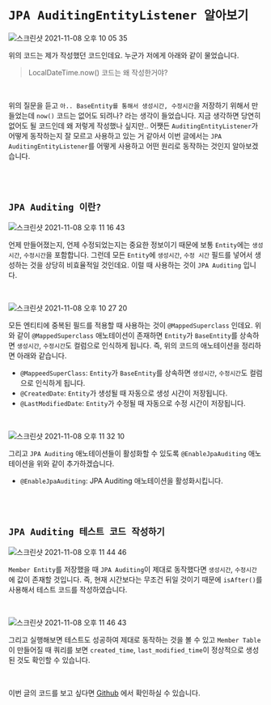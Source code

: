 # `JPA AuditingEntityListener 알아보기`

![스크린샷 2021-11-08 오후 10 05 35](https://user-images.githubusercontent.com/45676906/140747079-6ee37ae6-9a69-4abd-a80a-f415db9ec73c.png)

위의 코드는 제가 작성했던 코드인데요. 누군가 저에게 아래와 같이 물었습니다. 

> LocalDateTime.now() 코드는 왜 작성한거야?

<br>

위의 질문을 듣고 `아.. BaseEntity를 통해서 생성시간, 수정시간`을 저장하기 위해서 만들었는데 `now()` 코드는 없어도 되려나? 라는 생각이 들었습니다. 지금 생각하면 당연히 없어도 될 코드인데 왜 저렇게 작성했나 싶지만.. 어쨋든 `AuditingEntityListener`가 어떻게 동작하는지 잘 모르고 사용하고 있는 거 같아서 이번 글에서는 `JPA AuditingEntityListener`를 어떻게 사용하고 어떤 원리로 동작하는 것인지 알아보겠습니다.     

<br> <br>

## `JPA Auditing 이란?`

![스크린샷 2021-11-08 오후 11 16 43](https://user-images.githubusercontent.com/45676906/140757751-b7812f6a-82be-4d44-baef-37e074ebc105.png)

언제 만들어졌는지, 언제 수정되었는지는 중요한 정보이기 때문에 보통 `Entity`에는 `생성시간`, `수정시간`을 포함합니다. 그런데 모든 `Entity`에 `생성시간`, `수정 시간` 필드를 넣어서 생성하는 것을 상당히 비효율적일 것인데요. 이럴 때 사용하는 것이 `JPA Auditing` 입니다.    

<br>

![스크린샷 2021-11-08 오후 10 27 20](https://user-images.githubusercontent.com/45676906/140750244-e810c4ed-be77-445a-a180-d7dfc6a31a28.png)

모든 엔티티에 중복된 필드를 적용할 때 사용하는 것이 `@MappedSuperclass` 인데요. 위와 같이 `@MappedSuperclass` 애노테이션이 존재하면 `Entity`가 `BaseEntity`를 상속하면 `생성시간`, `수정시간`도 컬럼으로 인식하게 됩니다. 즉, 위의 코드의 애노테이션을 정리하면 아래와 같습니다. 

- `@MappeedSuperClass`: `Entity`가 `BaseEntity`를 상속하면 `생성시간`, `수정시간`도 컬럼으로 인식하게 됩니다.
- `@CreatedDate`: `Entity`가 생성될 때 자동으로 생성 시간이 저장됩니다. 
- `@LastModifiedDate`: `Entity`가 수정될 때 자동으로 수정 시간이 저장됩니다. 

<br>

![스크린샷 2021-11-08 오후 11 32 10](https://user-images.githubusercontent.com/45676906/140760467-e9c9d83a-a517-49ed-80c6-3f5964741b27.png)

그리고 `JPA Auditing` 애노테이션들이 활성화할 수 있도록 `@EnableJpaAuditing` 애노테이션을 위와 같이 추가하겠습니다. 

- `@EnableJpaAuditing`: JPA Auditing 애노테이션을 활성화시킵니다. 

<br> <br>

## `JPA Auditing 테스트 코드 작성하기`

![스크린샷 2021-11-08 오후 11 44 46](https://user-images.githubusercontent.com/45676906/140762585-62113a6e-ae57-4840-895c-a7e45a841d0e.png)

`Member Entity`를 저장했을 때 `JPA Auditing`이 제대로 동작했다면 `생성시간`, `수정시간`에 값이 존재할 것입니다. 즉, 현재 시간보다는 무조건 뒤일 것이기 때문에 `isAfter()`를 사용해서 테스트 코드를 작성하였습니다. 

<br>

![스크린샷 2021-11-08 오후 11 46 43](https://user-images.githubusercontent.com/45676906/140762980-a8e56e36-b474-42f7-9ec4-b09891f641de.png)

그리고 실행해보면 테스트도 성공하여 제대로 동작하는 것을 볼 수 있고 `Member Table`이 만들어질 때 쿼리를 보면 `created_time`, `last_modified_time`이 정상적으로 생성된 것도 확인할 수 있습니다. 

<br>

이번 글의 코드를 보고 싶다면 [Github](https://github.com/wjdrbs96/blog-code/tree/master/auditing) 에서 확인하실 수 있습니다.